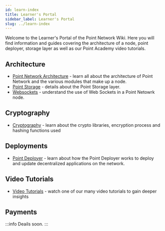 ```yaml
---
id: learn-index
title: Learner's Portal
sidebar_label: Learner's Portal
slug: ../learn-index
---
```


Welcome to the Learner's Portal of the Point Network Wiki. Here you will find information and guides covering the architecture of a node, point deployer, storage layer as well as our Point Academy video tutorials.

## Architecture

* [Point Network Architecture](learn-architecture) - learn all about the architecture of Point Network and the various modules that make up a node.
* [Point Storage](learn-storage-layer) - details about the Point Storage layer.
* [Websockets](learn-websockets) - understand the use of Web Sockets in a Point Netowrk node.

## Cryptography

* [Cryptography](learn-cryptography) - learn about the crypto libraries, encryption process and hashing functions used

## Deployments

* [Point Deployer](learn-point-deployer) - learn about how the Point Deployer works to deploy and update decentralized applications on the network.

## Video Tutorials

* [Video Tutorials](learn-video-tutorials) - watch one of our many video tutorials to gain deeper insights

## Payments

:::info
Deails soon.
::: 